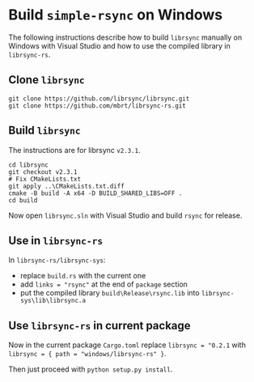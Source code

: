 # Build `simple-rsync` on Windows

The following instructions describe how to build `librsync` manually
on Windows with Visual Studio and how to use the compiled library in `librsync-rs`.

## Clone `librsync`

```
git clone https://github.com/librsync/librsync.git
git clone https://github.com/mbrt/librsync-rs.git
```

## Build `librsync`

The instructions are for librsync `v2.3.1`.

```
cd librsync
git checkout v2.3.1
# Fix CMakeLists.txt
git apply ..\CMakeLists.txt.diff
cmake -B build -A x64 -D BUILD_SHARED_LIBS=OFF .
cd build
```

Now open `librsync.sln` with Visual Studio and build `rsync` for release.

## Use in `librsync-rs`

In `librsync-rs/librsync-sys`:

- replace `build.rs` with the current one
- add `links = "rsync"` at the end of `package` section
- put the compiled library `build\Release\rsync.lib` into `librsync-sys\lib\librsync.a`

## Use `librsync-rs` in current package

Now in the current package `Cargo.toml` replace `librsync = "0.2.1`
with `librsync = { path = "windows/librsync-rs" }`.

Then just proceed with `python setup.py install`.
